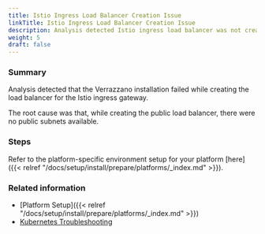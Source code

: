 ```yaml
---
title: Istio Ingress Load Balancer Creation Issue  
linkTitle: Istio Ingress Load Balancer Creation Issue
description: Analysis detected Istio ingress load balancer was not created successfully
weight: 5
draft: false
---
```


### Summary
Analysis detected that the Verrazzano installation failed while creating the load balancer for the Istio ingress gateway.

The root cause was that, while creating the public load balancer, there were no public subnets available.
### Steps

Refer to the platform-specific environment setup for your platform [here]({{< relref "/docs/setup/install/prepare/platforms/_index.md" >}}).

### Related information
* [Platform Setup]({{< relref "/docs/setup/install/prepare/platforms/_index.md" >}})
* [Kubernetes Troubleshooting](https://kubernetes.io/docs/tasks/debug/)
